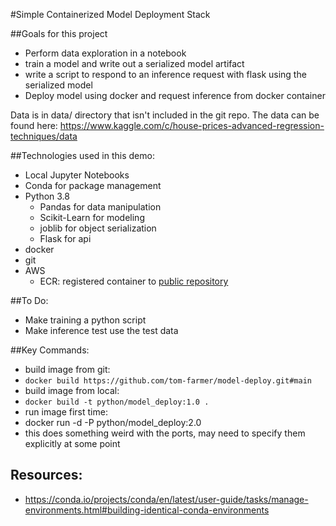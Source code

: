 #Simple Containerized Model Deployment Stack

##Goals for this project
 - Perform data exploration in a notebook
 - train a model and write out a serialized model artifact
 - write a script to respond to an inference request with flask using the serialized model
 - Deploy model using docker and request inference from docker container

 Data is in data/ directory that isn't included in the git repo.  The data can be found here: https://www.kaggle.com/c/house-prices-advanced-regression-techniques/data

##Technologies used in this demo:
  - Local Jupyter Notebooks
  - Conda for package management
  - Python 3.8
    - Pandas for data manipulation
    - Scikit-Learn for modeling
    - joblib for object serialization
    - Flask for api
  - docker
  - git
  - AWS
    - ECR: registered container to [public repository](https://gallery.ecr.aws/h8j7v9c1/tomfarmer)

##To Do:
 - Make training a python script
 - Make inference test use the test data

##Key Commands:
 - build image from git:
  - `docker build https://github.com/tom-farmer/model-deploy.git#main`
 - build image from local:
  - `docker build -t python/model_deploy:1.0 .`
 - run image first time:
  - docker run -d -P python/model_deploy:2.0
  - this does something weird with the ports, may need to specify them explicitly at some point

## Resources:
 - https://conda.io/projects/conda/en/latest/user-guide/tasks/manage-environments.html#building-identical-conda-environments

